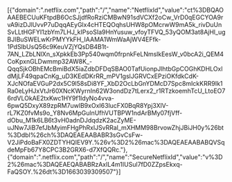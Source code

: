 [{"domain":".netflix.com","path":"\/","name":"NetflixId","value":"ct%3DBQAOAAEBECUuKFtpdB6OcSJjdfRoRziCMBwN91sdVCXf2oCw_VrD0qEGCYOA9rvA9izDJlUvvP7uDqqAEyGlx4cHTEQOqhsUHW8pOMcrwW9mA5k_rivDuUnSvLLtHGFYI1zbYm7LHJ_kIPsoSIa9HnYusuw_vfoyTFVQ_53yQOM3at8AjHl_ugBJIBuSWELwKrPMYYkFH_IAAMA1WmWaAjWV4EFfk-1PdSlbUsQ56c9KeuVZjYQsDB4B1t-7AN_LZbLNlXn_sXpkkEb3Pp540wqm0frpnkFeLNmslkEesW_v0bcA2i_QEM4CoKpxnGLDwmmp32AW8K_-QqqSjkOBhEMcBmiBdX5iaZdbDFDqSBAO0TafUionpJlhtbGpCOGhKDHLOxldMjLF49qpaCnKg_uD3KEdDKrRR_mPV1gslJGRVCxEPziOKfdkCdK-XJcNOfaEVGuP2dx5C9l58sDi8YF_XbD2OcLbGnYDMcD7Spc8mIckKRR9Ik1Ra0eLyHJxVtJr60XNcKWyrnIn62W3ondDz7tLerx2_r1RTzkoemhTcU_LtoEO76rdVLOkAE2txKwc1HY9f1ldyNo4vva-6pwQ5DxyX89zpRM7uwlB9xOxI63lucFX0BqR8Ypj3XlV-rL7KZ0fvMs9o_Y8Nv6MpGulnUfhVUTBPW1ndArBMy07fjVff-dObu_M1k6LB6t3vH0adnDJdqdzK2acZyME-uJNw7JiB7efJbMyimFHgPhRxlJSvRRal_mXHMM98BrvowZhjJBiJH0y%26bt%3Ddbl%26ch%3DAQEAEAABABR3sGvCsFw-V2JiPdoBaFX0ZDTYHQIEV9Y.%26v%3D2%26mac%3DAQEAEAABABQVSqdeMpFb67Y8CPC3B2GRX6-d7XfQQRc."},{"domain":".netflix.com","path":"\/","name":"SecureNetflixId","value":"v%3D2%26mac%3DAQEAEQABABRzAxIL4m1IUSul7fD0ZZpsEkxq-FaQSOY.%26dt%3D1663039309507"}]
